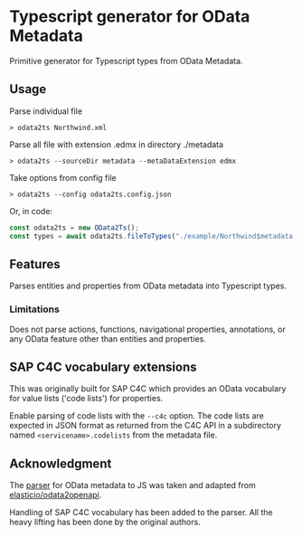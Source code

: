 # Typescript generator for OData Metadata

Primitive generator for Typescript types from OData Metadata.

## Usage

Parse individual file

```
> odata2ts Northwind.xml
```

Parse all file with extension .edmx in directory ./metadata

```
> odata2ts --sourceDir metadata --metaDataExtension edmx
```

Take options from config file

```
> odata2ts --config odata2ts.config.json
```

Or, in code:

```js
const odata2ts = new OData2Ts();
const types = await odata2ts.fileToTypes("./example/Northwind$metadata.xml");
```

## Features

Parses entities and properties from OData metadata into Typescript types.

### Limitations

Does not parse actions, functions, navigational properties, annotations, or any OData feature other than entities and properties.

## SAP C4C vocabulary extensions

This was originally built for SAP C4C which provides an OData vocabulary for value lists ('code lists') for properties.

Enable parsing of code lists with the `--c4c` option. The code lists are expected in JSON format as returned from the C4C API in a subdirectory named `<servicename>.codelists` from the metadata file.

## Acknowledgment

The [parser](src/lib/parser/) for OData metadata to JS was taken and adapted from [elasticio/odata2openapi](https://github.com/elasticio/odata2openapi).

Handling of SAP C4C vocabulary has been added to the parser. All the heavy lifting has been done by the original authors.
